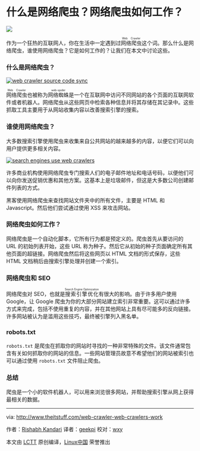 什么是网络爬虫？网络爬虫如何工作？
======

![](http://www.theitstuff.com/wp-content/uploads/2017/12/what-is-a-web-crawler-how-web-crawler-works.jpg)

作为一个狂热的互联网人，你在生活中一定遇到过<ruby>网络爬虫<rt>Web Crawler</rt></ruby>这个词。那么什么是网络爬虫，谁使用网络爬虫？它是如何工作的？让我们在本文中讨论这些。

###  什么是网络爬虫？

[![web crawler source code sync][1]][1]

<ruby>网络爬虫<rt>Web Crawler</rt></ruby>也被称为<ruby>网络蜘蛛<rt>web-spider</rt></ruby>是一个在互联网中访问不同网站的各个页面的互联网软件或者机器人。网络爬虫从这些网页中检索各种信息并将其存储在其记录中。这些抓取工具主要用于从网站收集内容以改善搜索引擎的搜索。

###  谁使用网络爬虫？

大多数搜索引擎使用爬虫来收集来自公共网站的越来越多的内容，以便它们可以向用户提供更多相关内容。

[![search engines use web crawlers][2]][2]

许多商业机构使用网络爬虫专门搜索人们的电子邮件地址和电话号码，以便他们可以向你发送促销优惠和其他方案。这基本上是垃圾邮件，但这是大多数公司创建邮件列表的方式。

黑客使用网络爬虫来查找网站文件夹中的所有文件，主要是 HTML 和 Javascript。然后他们尝试通过使用 XSS 来攻击网站。

###  网络爬虫如何工作？

网络爬虫是一个自动化脚本，它所有行为都是预定义的。爬虫首先从要访问的 URL 的初始列表开始，这些 URL 称为种子。然后它从初始的种子页面确定所有其他页面的超链接。网络爬虫然后将这些网页以 HTML 文档的形式保存，这些 HTML 文档稍后由搜索引擎处理并创建一个索引。

###  网络爬虫和 SEO

网络爬虫对 SEO，也就是<ruby>搜索引擎优化<rt>Search Engine Optimization</rt></ruby>有很大的影响。由于许多用户使用 Google，让 Google 爬虫为你的大部分网站建立索引非常重要。这可以通过许多方式来完成，包括不使用重复的内容，并在其他网站上具有尽可能多的反向链接。许多网站被认为是滥用这些技巧，最终被引擎列入黑名单。

###  robots.txt

`robots.txt` 是爬虫在抓取你的网站时寻找的一种非常特殊的文件。该文件通常包含有关如何抓取你的网站的信息。一些网站管理员故意不希望他们的网站被索引也可以通过使用 `robots.txt` 文件阻止爬虫。

###  总结

爬虫是一个小的软件机器人，可以用来浏览很多网站，并帮助搜索引擎从网上获得最相关的数据。

--------------------------------------------------------------------------------

via: http://www.theitstuff.com/web-crawler-web-crawlers-work

作者：[Rishabh Kandari][a]
译者：[geekpi](https://github.com/geekpi)
校对：[wxy](https://github.com/wxy)

本文由 [LCTT](https://github.com/LCTT/TranslateProject) 原创编译，[Linux中国](https://linux.cn/) 荣誉推出

[a]:http://www.theitstuff.com/author/reevkandari
[1]:http://www.theitstuff.com/wp-content/uploads/2017/12/crawler.jpeg
[2]:http://www.theitstuff.com/wp-content/uploads/2017/12/sengine.png
